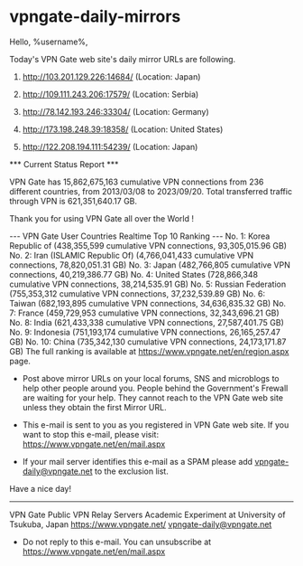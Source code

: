 # vpngate-daily-mirrors

Hello, %username%,

Today's VPN Gate web site's daily mirror URLs are following.

1. http://103.201.129.226:14684/
   (Location: Japan)

2. http://109.111.243.206:17579/
   (Location: Serbia)

3. http://78.142.193.246:33304/
   (Location: Germany)

4. http://173.198.248.39:18358/
   (Location: United States)

5. http://122.208.194.111:54239/
   (Location: Japan)


*** Current Status Report ***

VPN Gate has 15,862,675,163 cumulative VPN connections from 236 different countries, from 2013/03/08 to 2023/09/20.
Total transferred traffic through VPN is 621,351,640.17 GB.

Thank you for using VPN Gate all over the World !


--- VPN Gate User Countries Realtime Top 10 Ranking ---
No. 1: Korea Republic of (438,355,599 cumulative VPN connections, 93,305,015.96 GB)
No. 2: Iran (ISLAMIC Republic Of) (4,766,041,433 cumulative VPN connections, 78,820,051.31 GB)
No. 3: Japan (482,766,805 cumulative VPN connections, 40,219,386.77 GB)
No. 4: United States (728,866,348 cumulative VPN connections, 38,214,535.91 GB)
No. 5: Russian Federation (755,353,312 cumulative VPN connections, 37,232,539.89 GB)
No. 6: Taiwan (682,193,895 cumulative VPN connections, 34,636,835.32 GB)
No. 7: France (459,729,953 cumulative VPN connections, 32,343,696.21 GB)
No. 8: India (621,433,338 cumulative VPN connections, 27,587,401.75 GB)
No. 9: Indonesia (751,193,174 cumulative VPN connections, 26,165,257.47 GB)
No. 10: China (735,342,130 cumulative VPN connections, 24,173,171.87 GB)
The full ranking is available at https://www.vpngate.net/en/region.aspx page.


* Post above mirror URLs on your local forums, SNS and microblogs
  to help other people around you.
  People behind the Government's Frewall are waiting for your help.
  They cannot reach to the VPN Gate web site
  unless they obtain the first Mirror URL.

* This e-mail is sent to you as you registered in VPN Gate web site.
  If you want to stop this e-mail, please visit:
  https://www.vpngate.net/en/mail.aspx

* If your mail server identifies this e-mail as a SPAM
  please add vpngate-daily@vpngate.net to the exclusion list.

Have a nice day!

------------------------------------------------------
VPN Gate Public VPN Relay Servers
Academic Experiment at University of Tsukuba, Japan
https://www.vpngate.net/
vpngate-daily@vpngate.net
* Do not reply to this e-mail.
  You can unsubscribe at https://www.vpngate.net/en/mail.aspx


